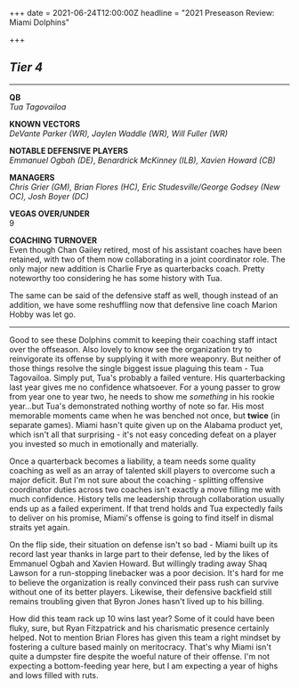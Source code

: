 +++
date = 2021-06-24T12:00:00Z
headline = "2021 Preseason Review: Miami Dolphins"

+++
## **_Tier 4_**

***

**QB**  
_Tua Tagovailoa_

**KNOWN VECTORS**  
_DeVante Parker (WR), Jaylen Waddle (WR), Will Fuller (WR)_

**NOTABLE DEFENSIVE PLAYERS**  
_Emmanuel Ogbah (DE)_, _Benardrick McKinney (ILB), Xavien Howard (CB)_

**MANAGERS**  
_Chris Grier (GM), Brian Flores (HC), Eric Studesville/George Godsey (New OC), Josh Boyer (DC)_

**VEGAS OVER/UNDER**  
9

**COACHING TURNOVER**  
Even though Chan Gailey retired, most of his assistant coaches have been retained, with two of them now collaborating in a joint coordinator role. The only major new addition is Charlie Frye as quarterbacks coach. Pretty noteworthy too considering he has some history with Tua.

The same can be said of the defensive staff as well, though instead of an addition, we have some reshuffling now that defensive line coach Marion Hobby was let go.

***

Good to see these Dolphins commit to keeping their coaching staff intact over the offseason. Also lovely to know see the organization try to reinvigorate its offense by supplying it with more weaponry. But neither of those things resolve the single biggest issue plaguing this team - Tua Tagovailoa. Simply put, Tua's probably a failed venture. His quarterbacking last year gives me no confidence whatsoever. For a young passer to grow from year one to year two, he needs to show me _something_ in his rookie year...but Tua's demonstrated nothing worthy of note so far. His most memorable moments came when he was benched not once, but **twice** (in separate games). Miami hasn't quite given up on the Alabama product yet, which isn't all that surprising - it's not easy conceding defeat on a player you invested so much in emotionally and materially.

Once a quarterback becomes a liability, a team needs some quality coaching as well as an array of talented skill players to overcome such a major deficit. But I'm not sure about the coaching - splitting offensive coordinator duties across two coaches isn't exactly a move filling me with much confidence. History tells me leadership through collaboration usually ends up as a failed experiment. If that trend holds and Tua expectedly fails to deliver on his promise, Miami's offense is going to find itself in dismal straits yet again.

On the flip side, their situation on defense isn't so bad - Miami built up its record last year thanks in large part to their defense, led by the likes of Emmanuel Ogbah and Xavien Howard. But willingly trading away Shaq Lawson for a run-stopping linebacker was a poor decision. It's hard for me to believe the organization is really convinced their pass rush can survive without one of its better players. Likewise, their defensive backfield still remains troubling given that Byron Jones hasn't lived up to his billing.

How did this team rack up 10 wins last year? Some of it could have been fluky, sure, but Ryan Fitzpatrick and his charismatic presence certainly helped. Not to mention Brian Flores has given this team a right mindset by fostering a culture based mainly on meritocracy. That's why Miami isn't quite a dumpster fire despite the woeful nature of their offense. I'm not expecting a bottom-feeding year here, but I am expecting a year of highs and lows filled with ruts.